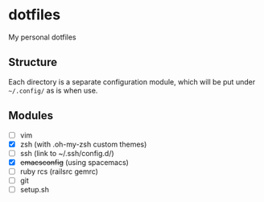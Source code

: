 # dotfiles
My personal dotfiles

## Structure

Each directory is a separate configuration module, which will be put under
`~/.config/` as is when use.

## Modules

- [ ] vim
- [x] zsh (with .oh-my-zsh custom themes)
- [ ] ssh (link to ~/.ssh/config.d/)
- [x] <del>emacsconfig</del> (using spacemacs)
- [ ] ruby rcs (railsrc gemrc)
- [ ] git
- [ ] setup.sh
